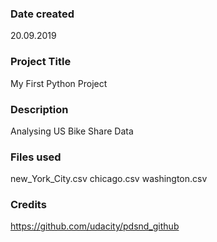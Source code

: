 ### Date created
20.09.2019

### Project Title
My First Python Project

### Description
Analysing US Bike Share Data

### Files used
new_York_City.csv
chicago.csv
washington.csv

### Credits
https://github.com/udacity/pdsnd_github
